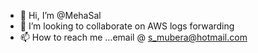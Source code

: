 - 👋 Hi, I’m @MehaSal
- 💞️ I’m looking to collaborate on AWS logs forwarding
- 📫 How to reach me ...email @ s_mubera@hotmail.com

<!---
MehaSal/MehaSal is a ✨ special ✨ repository because its `README.md` (this file) appears on your GitHub profile.
You can click the Preview link to take a look at your changes.
--->
